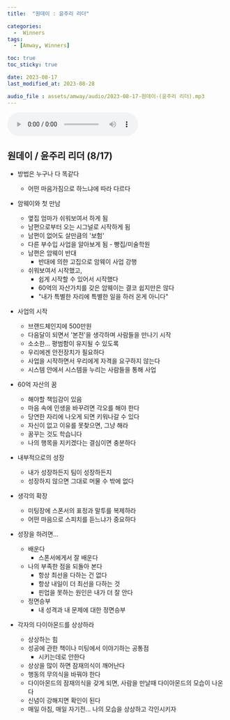 ```yaml
---
title:  "원데이 : 윤주리 리더" 

categories:
  -  Winners
tags:
  - [Amway, Winners]

toc: true
toc_sticky: true

date: 2023-08-17
last_modified_at: 2023-08-28

audio_file : assets/amway/audio/2023-08-17-원데이-(윤주리 리더).mp3
---
```




<audio src="{{ page.audio_file | relative_url }}" controls loop></audio>



## 원데이 / 윤주리 리더 (8/17)

+ 방법은 누구나 다 똑같다
  - 어떤 마음가짐으로 하느냐에 따라 다르다

+ 암웨이와 첫 만남
  - 옆집 엄마가 쉬워보여서 하게 됨
  - 남편으로부터 오는 시그널로 시작하게 됨
  - 남편이 없어도 살만큼의 '보험'
  - 다른 부수입 사업을 알아보게 됨 - 빵집/미술학원
  - 남편은 암웨이 반대
    - 반대에 의한 고집으로 암웨이 사업 강행
  - 쉬워보여서 시작했고,
    - 쉽게 시작할 수 있어서 시작했다
    - 60억의 자산가치를 갖은 암웨이는 결코 쉽지만은 않다
    - "내가 특별한 자리에 특별한 일을 하러 온게 아니다"

+ 사업의 시작
  - 브랜드체인지에 500만원
  - 다음달이 되면서 '본전'을 생각하며 사람들을 만나기 시작
  - 소소한... 평범함이 유지될 수 있도록
  - 우리에겐 안전장치가 필요하다
  - 사업을 시작하면서 우리에게 자격을 요구하지 않는다
  - 시스템 안에서 시스템을 누리는 사람들을 통해 사업

+ 60억 자산의 꿈
  - 해야할 책임감이 있음
  - 마음 속에 인생을 바꾸려면 각오를 해야 한다
  - 당연한 자리에 나오게 되면 키워나갈 수 있다
  - 자신이 없고 이유를 못찾으면, 그냥 해라
  - 꿈꾸는 것도 학습니다
  - 나의 행목을 지키겠다는 결심이면 충분하다

+ 내부적으로의 성장
  - 내가 성장하든지 팀이 성장하든지
  - 성장하지 않으면 그대로 머물 수 밖에 없다

+ 생각의 확장
  - 미팅장에 스폰서의 표정과 말투를 복제하라
  - 어떤 마음으로 스피치를 듣느냐가 중요하다

+ 성장을 하려면...
  - 배운다
    - 스폰서에게서 잘 배운다
  - 나의 부족한 점을 되돌아 본다
    - 항상 최선을 다하는 건 없다
    - 항상 내일이 더 최선을 다하는 것
    - 핀업을 못하는 원인은 내가 더 잘 안다
  - 정면승부
    - 내 성격과 내 문제에 대한 정면승부

+ 각자의 다이아몬드를 상상하라
  - 상상하는 힘
  - 성공에 관한 책이나 미팅에서 이야기하는 공통점
    - 시키는데로 안한다
  - 상상을 많이 하면 잠재의식이 깨어난다
  - 행동의 무의식을 바꿔야 한다
  - 다이아몬드의 잠재의식을 갖게 되면, 사람을 만날때 다이아몬드의 모습이 나온다
  - 신념이 강해지면 확인이 된다
  - 매일 아침, 매일 자기전... 나의 모습을 상상하고 각인시키자
  
